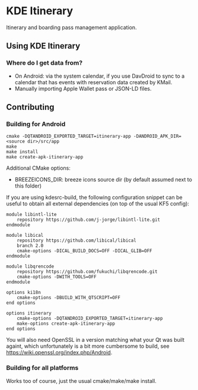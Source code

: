 # KDE Itinerary

Itinerary and boarding pass management application.

## Using KDE Itinerary

### Where do I get data from?

- On Android: via the system calendar, if you use DavDroid to sync to a calendar that has
  events with reservation data created by KMail.
- Manually importing Apple Wallet pass or JSON-LD files.


## Contributing

### Building for Android

```
cmake -DQTANDROID_EXPORTED_TARGET=itinerary-app -DANDROID_APK_DIR=<source dir>/src/app  
make  
make install  
make create-apk-itinerary-app  
```

Additional CMake options:
- BREEZEICONS_DIR: breeze icons source dir (by default assumed next to this folder)

If you are using kdesrc-build, the following configuration snippet can be useful to obtain
all external dependencies (on top of the usual KF5 config):
```
module libintl-lite
    repository https://github.com/j-jorge/libintl-lite.git
endmodule

module libical
    repository https://github.com/libical/libical
    branch 2.0
    cmake-options -DICAL_BUILD_DOCS=OFF -DICAL_GLIB=OFF
endmodule

module libqrencode
    repository https://github.com/fukuchi/libqrencode.git
    cmake-options -DWITH_TOOLS=OFF
endmodule

options ki18n
    cmake-options -DBUILD_WITH_QTSCRIPT=OFF
end options

options itinerary
    cmake-options -DQTANDROID_EXPORTED_TARGET=itinerary-app
    make-options create-apk-itinerary-app
end options
```
You will also need OpenSSL in a version matching what your Qt was built againt, which unfortunately
is a bit more cumbersome to build, see https://wiki.openssl.org/index.php/Android.

### Building for all platforms

Works too of course, just the usual cmake/make/make install.
